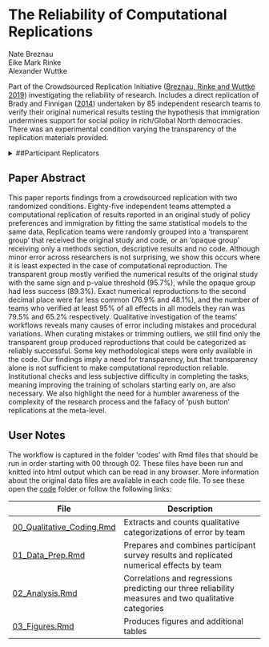 # The Reliability of Computational Replications

Nate Breznau<br>
Eike Mark Rinke<br>
Alexander Wuttke<br>

Part of the Crowdsourced Replication Initiative ([Breznau, Rinke and Wuttke 2019](https://osf.io/preprints/socarxiv/6j9qb/)) investigating the reliability of research. Includes a direct replication of Brady and Finnigan ([2014](https://journals.sagepub.com/doi/full/10.1177/0003122413513022)) undertaken by 85 independent research teams to verify their original numerical results testing the hypothesis that immigration undermines support for social policy in rich/Global North democracies. There was an experimental condition varying the transparency of the replication materials provided. 

<details>
<summary>##Participant Replicators</summary>

Muna Adem, Jule Adriaans, Esra Akdeniz, Amalia Alvarez-Benjumea, Henrik Andersen, Daniel Auer, Flavio Azevedo, Oke Bahnsen, Ling Bai, Dave Balzer, Paul C. Bauer, Gerrit Bauer, Markus Baumann, Sharon Baute, Verena Benoit, Julian Bernauer, Carl Berning, Anna Berthold, Felix S. Bethke, Thomas Biegert, Katharina Blinzler, Johannes N. Blumenberg, Licia Bobzien, Andrea Bohman, Thijs Bol, Amie Bostic, Zuzanna Brzozowska, Katharina Burgdorf, Kaspar Burger, Kathrin Busch, Juan Castillo, Nathan Chan, Pablo Christmann, Roxanne Connelly, Christian Czymara, Elena Damian, Eline de Rooij, Alejandro Ecker, Achim Edelmann, Christine Eder, Maureen A. Eger, Simon Ellerbrock, Anna Forke, Andrea Forster, Danilo Freire, Chris Gaasendam, Konstantin Gavras, Vernon Gayle, Theresa Gessler, Timo Gnambs, Amélie Godefroidt, Max Grömping, Martin Groß, Stefan Gruber, Tobias Gummer, Andreas Hadjar, Verena Halbherr, Jan Paul Heisig, Sebastian Hellmeier, Stefanie Heyne, Magdalena Hirsch, Mikael Hjerm, Oshrat Hochman, Jan H. Höffler, Andreas Hövermann, Sophia Hunger, Christian Hunkler, Nora Huth, Zsofia Ignacz, Sabine Israel, Laura Jacobs, Jannes Jacobsen, Bastian Jaeger, Sebastian Jungkunz, Nils Jungmann, Jennifer Kanjana, Mathias Kauff, Sayak KhatuaManuel Kleinert, Julia Klinger, Jan-Philipp Kolb, Marta Kołczyńska, John Kuk, Katharina Kunißen, Jennifer Kanjana, Salman Khan, Dafina Kurti, Alexander Langenkamp, Robin Lee, David Liu, Philipp Lersch, Lea-Maria Löbel, Philipp Lutscher, Matthias Mader, Joan Madia, Natalia Malancu, Luis Maldonado, Helge Marahrens, Nicole Martin, Paul Martinez, Jochen Mayerl, Oscar J. Mayorga, Robert McDonnell, Patricia McManus, Kyle McWagner, Cecil Meeusen, Daniel Meierrieks, Jonathan Mellon, Friedolin Merhout, Samuel Merk, Daniel Meyer, Jonathan Mijs, Cristobal Moya, Marcel Neunhoeffer, Daniel Nüst, Olav Nygård, Fabian Ochsenfeld, Gunnar Otte, Anna Pechenkina, Mark Pickup, Christopher Prosser, Louis Raes, Kevin Ralston, Miguel Ramos, Frank Reichert, Leticia Rettore Micheli, Arne Roets, Jonathan Rogers, Guido Ropers, Robin Samuel, Gregor Sand, Constanza Sanhueza Petrarca, Ariela Schachter, Merlin Schaeffer, David Schieferdecker, Elmar Schlueter, Katja Schmidt, Regine Schmidt, Alexander Schmidt-Catran, Claudia Schmiedeberg, Jürgen Schneider, Martijn Schoonvelde, Julia Schulte-Cloos, Sandy Schumann, Reinhard Schunck, Jürgen Schupp, Julian Seuring, Henning Silber, Willem Sleegers, Nico Sonntag, Alexander Staudt, Nadia Steiber, Nils Steiner, Sebastian Sternberg, Dieter Stiers, Dragana Stojmenovska, Nora Storz, Erich Striessnig, Anne-Kathrin Stroppe, Jordan W Suchow, Janna Teltemann, Andrey Tibajev, Brian Tung, Giacomo Vagni, Jasper Van Assche, Meta van der Linden, Jolanda van der Noll, Arno Van Hootegem, Stefan Vogtenhuber, Bogdan Voicu, Fieke Wagemans, Nadja Wehl, Hannah Werner, Brenton Wiernik, Fabian Winter, Christof Wolf, Cary Wu, Yuki Yamada, Nan Zhang, Conrad Ziller, Björn Zakula, Stefan Zins, Tomasz Żółtak
</details>



## Paper Abstract

This paper reports findings from a crowdsourced replication with two randomized conditions. Eighty-five independent teams attempted a computational replication of results reported in an original study of policy preferences and immigration by fitting the same statistical models to the same data. Replication teams were randomly grouped into a ‘transparent group’ that received the original study and code, or an ‘opaque group’ receiving only a methods section, descriptive results and no code. Although minor error across researchers is not surprising, we show this occurs where it is least expected in the case of computational reproduction. The transparent group mostly verified the numerical results of the original study with the same sign and p-value threshold (95.7%), while the opaque group had less success (89.3%). Exact numerical reproductions to the second decimal place were far less common (76.9% and 48.1%), and the number of teams who verified at least 95% of all effects in all models they ran was 79.5% and 65.2% respectively. Qualitative investigation of the teams’ workflows reveals many causes of error including mistakes and procedural variations. When curating mistakes or trimming outliers, we still find only the transparent group produced reproductions that could be categorized as reliably successful. Some key methodological steps were only available in the code. Our findings imply a need for transparency, but that transparency alone is not sufficient to make computational reproduction reliable. Institutional checks and less subjective difficulty in completing the tasks, meaning improving the training of scholars starting early on, are also necessary. We also highlight the need for a humbler awareness of the complexity of the research process and the fallacy of ‘push button’ replications at the meta-level.

## User Notes

The workflow is captured in the folder 'codes' with Rmd files that should be run in order starting with 00 through 02. These files have been run and knitted into html output which can be read in any browser. More information about the original data files are available in each code file. To see these open the [code](../code/) folder or follow the following links:

| File | Description |
| ----------- | ----------- |
| [00_Qualitative_Coding.Rmd](../code/00_Qualitative_Coding.html) | Extracts and counts qualitative categorizations of error by team |
| [01_Data_Prep.Rmd](../code/01_Data_Prep.html) | Prepares and combines participant survey results and replicated numerical effects by team |
| [02_Analysis.Rmd](../code/02_Analysis.html) | Correlations and regressions predicting our three reliability measures and two qualitative categories |
| [03_Figures.Rmd](../code/03_Figures.html) | Produces figures and additional tables |
